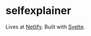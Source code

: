 # selfexplainer

Lives at [Netlify](https://selfexplainer.netlify.app/). Built with [Svelte](https://svelte.dev).
